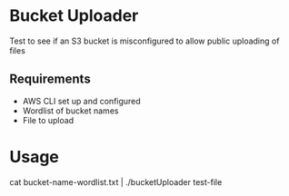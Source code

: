 # Bucket Uploader

Test to see if an S3 bucket is misconfigured to allow public uploading of files

## Requirements

- AWS CLI set up and configured
- Wordlist of bucket names
- File to upload

# Usage

cat bucket-name-wordlist.txt | ./bucketUploader test-file
